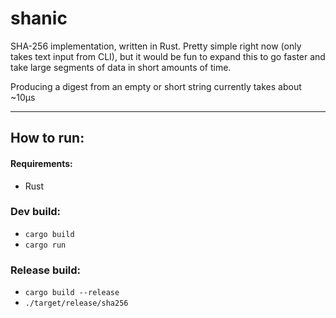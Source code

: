 # shanic

SHA-256 implementation, written in Rust. 
Pretty simple right now (only takes text input from CLI), but it would be fun to expand this to go faster and take large segments of data in short amounts of time. 

Producing a digest from an empty or short string currently takes about ~10µs

---

## How to run:
#### Requirements:
- Rust

###  Dev build:
- ```cargo build```
- ```cargo run```

### Release build:
- ```cargo build --release```
- ```./target/release/sha256```
